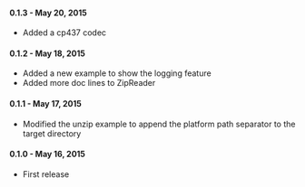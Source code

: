 
#### 0.1.3 - May 20, 2015

  * Added a cp437 codec

#### 0.1.2 - May 18, 2015

  * Added a new example to show the logging feature
  * Added more doc lines to ZipReader  

#### 0.1.1 - May 17, 2015

  * Modified the unzip example to append the platform path separator to the target directory  

#### 0.1.0 - May 16, 2015

  * First release
